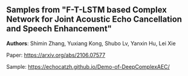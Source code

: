 ## Samples from "F-T-LSTM based Complex Network for Joint Acoustic Echo Cancellation and Speech Enhancement"
__Authors__: Shimin Zhang, Yuxiang Kong, Shubo Lv, Yanxin Hu, Lei Xie

Paper: https://arxiv.org/abs/2106.07577

Sample: https://echocatzh.github.io/Demo-of-DeepComplexAEC/
